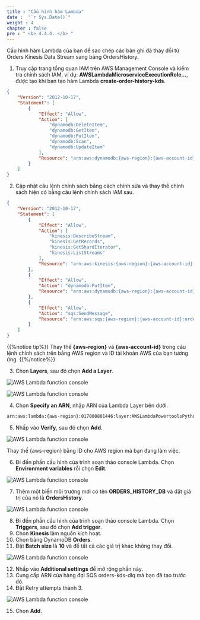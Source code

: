 ```yaml
---
title : "Cấu hình hàm Lambda"
date :  "`r Sys.Date()`" 
weight : 4
chapter : false
pre : " <b> 4.4.4. </b> "
---
```


Cấu hình hàm Lambda của bạn để sao chép các bản ghi đã thay đổi từ Orders Kinesis Data Stream sang bảng OrdersHistory.

1. Truy cập trang tổng quan IAM trên AWS Management Console và kiểm tra chính sách IAM, ví dụ: **AWSLambdaMicroserviceExecutionRole...**, được tạo khi bạn tạo hàm Lambda **create-order-history-kds**.

```json
{
    "Version": "2012-10-17",
    "Statement": [
        {
            "Effect": "Allow",
            "Action": [
                "dynamodb:DeleteItem",
                "dynamodb:GetItem",
                "dynamodb:PutItem",
                "dynamodb:Scan",
                "dynamodb:UpdateItem"
            ],
            "Resource": "arn:aws:dynamodb:{aws-region}:{aws-account-id}:table/*"
        }
    ]
}
```

2. Cập nhật câu lệnh chính sách bằng cách chỉnh sửa và thay thế chính sách hiện có bằng câu lệnh chính sách IAM sau.

```json
{
    "Version": "2012-10-17",
    "Statement": [
        {
            "Effect": "Allow",
            "Action": [
                "kinesis:DescribeStream",
                "kinesis:GetRecords",
                "kinesis:GetShardIterator",
                "kinesis:ListStreams"
            ],
            "Resource": "arn:aws:kinesis:{aws-region}:{aws-account-id}:stream/Orders"
        },
        {
            "Effect": "Allow",
            "Action": "dynamodb:PutItem",
            "Resource": "arn:aws:dynamodb:{aws-region}:{aws-account-id}:table/OrdersHistory"
        },
        {
            "Effect": "Allow",
            "Action": "sqs:SendMessage",
            "Resource": "arn:aws:sqs:{aws-region}:{aws-account-id}:orders-kds-dlq"
        }
    ]
}
```

{{%notice tip%}}
Thay thế **{aws-region}** và **{aws-account-id}** trong câu lệnh chính sách trên bằng AWS region và ID tài khoản AWS của bạn tương ứng.
{{%/notice%}}

3. Chọn **Layers**, sau đó chọn **Add a Layer**.

![AWS Lambda function console](/images/4/4.4/3.png)

![AWS Lambda function console](/images/4/4.4/9.png)

4. Chọn **Specify an ARN**, nhập ARN của Lambda Layer bên dưới.

```bash
arn:aws:lambda:{aws-region}:017000801446:layer:AWSLambdaPowertoolsPythonV2:58
```

5. Nhấp vào **Verify**, sau đó chọn **Add**.

![AWS Lambda function console](/images/4/4.4/4.png)

Thay thế {aws-region} bằng ID cho AWS region mà bạn đang làm việc.

6. Đi đến phần cấu hình của trình soạn thảo console Lambda. Chọn **Environment variables** rồi chọn **Edit**.

![AWS Lambda function console](/images/4/4.4/5.png)

7. Thêm một biến môi trường mới có tên **ORDERS_HISTORY_DB** và đặt giá trị của nó là **OrdersHistory**.

![AWS Lambda function console](/images/4/4.4/6.png)

8. Đi đến phần cấu hình của trình soạn thảo console Lambda. Chọn **Triggers**, sau đó chọn **Add trigger**.
9. Chọn **Kinesis** làm nguồn kích hoạt.
10. Chọn bảng DynamoDB **Orders**.
11. Đặt **Batch size** là **10** và để tất cả các giá trị khác không thay đổi.

![AWS Lambda function console](/images/4/4.4/7.png)

12. Nhấp vào **Additional settings** để mở rộng phần này.
13. Cung cấp ARN của hàng đợi SQS orders-kds-dlq mà bạn đã tạo trước đó.
14. Đặt Retry attempts thành 3.

![AWS Lambda function console](/images/4/4.4/8.png)

15. Chọn **Add**.